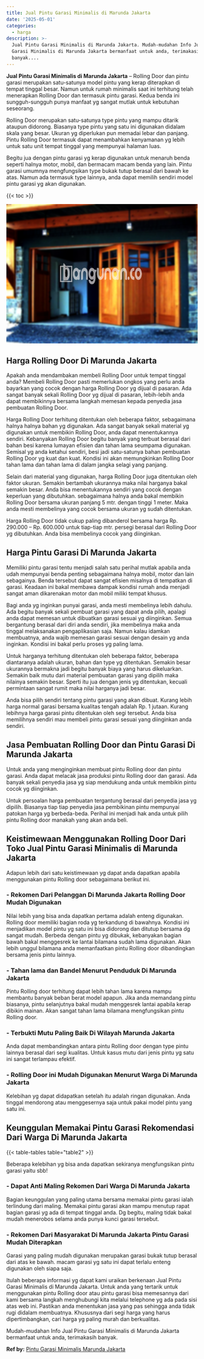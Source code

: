 ```yaml
---
title: Jual Pintu Garasi Minimalis di Marunda Jakarta
date: '2025-05-01'
categories:
  - harga
description: >-
  Jual Pintu Garasi Minimalis di Marunda Jakarta. Mudah-mudahan Info Jual Pintu
  Garasi Minimalis di Marunda Jakarta bermanfaat untuk anda, terimakasih
  banyak....
---
```


**Jual Pintu Garasi Minimalis di Marunda Jakarta** – Rolling Door dan pintu garasi merupakan satu-satunya model pintu yang kerap diterapkan di tempat tinggal besar. Namun untuk rumah minimalis saat ini terhitung telah menerapkan Rolling Door dan termasuk pintu garasi. Kedua benda ini sungguh-sungguh punya manfaat yg sangat mutlak untuk kebutuhan seseorang.

Rolling Door merupakan satu-satunya type pintu yang mampu ditarik ataupun didorong. Biasanya type pintu yang satu ini digunakan didalam skala yang besar. Ukuran yg diperlukan pun memadai lebar dan panjang. Pintu Rolling Door termasuk dapat menambahkan kenyamanan yg lebih untuk satu unit tempat tinggal yang mempunyai halaman luas.

Begitu jua dengan pintu garasi yg kerap digunakan untuk menaruh benda seperti halnya motor, mobil, dan bermacam macam benda yang lain. Pintu garasi umumnya mengfungsikan type bukak tutup berasal dari bawah ke atas. Namun ada termasuk type lainnya, anda dapat memilih sendiri model pintu garasi yg akan digunakan.

{{< toc >}}

![Jual Pintu Garasi Minimalis di Marunda Jakarta](/images/pintu-garasi-62.png)

## Harga Rolling Door Di Marunda Jakarta

Apakah anda mendambakan membeli Rolling Door untuk tempat tinggal anda? Membeli Rolling Door pasti memerlukan ongkos yang perlu anda bayarkan yang cocok dengan harga Rolling Door yg dijual di pasaran. Ada sangat banyak sekali Rolling Door yg dijual di pasaran, lebih-lebih anda dapat membikinnya bersama langkah memesan kepada penyedia jasa pembuatan Rolling Door.

Harga Rolling Door terhitung ditentukan oleh beberapa faktor, sebagaimana halnya halnya bahan yg digunakan. Ada sangat banyak sekali material yg digunakan untuk membikin Rolling Door, anda dapat menentukannya sendiri. Kebanyakan Rolling Door begitu banyak yang terbuat berasal dari bahan besi karena lumayan efisien dan tahan lama seumpama digunakan. Semisal yg anda ketahui sendiri, besi jadi satu-satunya bahan pembuatan Rolling Door yg kuat dan kuat. Kondisi ini akan memungkinkan Rolling Door tahan lama dan tahan lama di dalam jangka selagi yang panjang.

Selain dari material yang digunakan, harga Rolling Door juga ditentukan oleh faktor ukuran. Semakin bertambah ukurannya maka nilai harganya bakal semakin besar. Anda bisa menentukannya sendiri yang cocok dengan keperluan yang dibutuhkan. sebagaimana halnya anda bakal membikin Rolling Door bersama ukuran panjang 5 mtr. dengan tinggi 1 meter. Maka anda mesti membelinya yang cocok bersama ukuran yg sudah ditentukan.

Harga Rolling Door tidak cukup paling dibanderol bersama harga Rp. 290.000 – Rp. 600.000 untuk tiap-tiap mtr. persegi berasal dari Rolling Door yg dibutuhkan. Anda bisa membelinya cocok yang diinginkan.

## Harga Pintu Garasi Di Marunda Jakarta

Memiliki pintu garasi tentu menjadi salah satu perihal mutlak apabila anda udah mempunyai benda penting sebagaimana halnya mobil, motor dan lain sebagainya. Benda tersebut dapat sangat efisien misalnya di tempatkan di garasi. Keadaan ini bakal membawa dampak kondisi rumah anda menjadi sangat aman dikarenakan motor dan mobil miliki tempat khusus.

Bagi anda yg inginkan punyai garasi, anda mesti membelinya lebih dahulu. Ada begitu banyak sekali pembuat garasi yang dapat anda pilih, apalagi anda dapat memesan untuk dibuatkan garasi sesuai yg diinginkan. Semua bergantung berasal dari diri anda sendiri, jika membelinya maka anda tinggal melaksanakan pengaplikasian saja. Namun kalau idamkan membuatnya, anda wajib memesan garasi sesuai dengan desain yg anda inginkan. Kondisi ini bakal perlu proses yg paling lama.

Untuk harganya terhitung ditentukan oleh beberapa faktor, beberapa diantaranya adalah ukuran, bahan dan type yg ditentukan. Semakin besar ukurannya bermakna jadi begitu banyak biaya yang harus dikeluarkan. Semakin baik mutu dari material pembuatan garasi yang dipilih maka nilainya semakin besar. Sperti itu jua dengan jenis yg ditentukan, kecuali permintaan sangat rumit maka nilai harganya jadi besar.

Anda bisa pilih sendiri tentang pintu garasi yang akan dibuat. Kurang lebih harga normal garasi bersama kualitas tengah adalah Rp. 1 jutaan. Kurang lebihnya harga garasi pintu ditentukan oleh segi tersebut. Anda bisa memilihnya sendiri mau membeli pintu garasi sesuai yang diinginkan anda sendiri.

## Jasa Pembuatan Rolling Door dan Pintu Garasi Di Marunda Jakarta

Untuk anda yang menginginkan membuat pintu Rolling door dan pintu garasi. Anda dapat melacak jasa produksi pintu Rolling door dan garasi. Ada banyak sekali penyedia jasa yg siap mendukung anda untuk membikin pintu cocok yg diinginkan.

Untuk persoalan harga pembuatan tergantung berasal dari penyedia jasa yg dipilih. Biasanya tiap tiap penyedia jasa pembikinan pintu mempunyai patokan harga yg berbeda-beda. Perihal ini menjadi hak anda untuk pilih pintu Rolling door manakah yang akan anda beli.

## Keistimewaan Menggunakan Rolling Door Dari Toko Jual Pintu Garasi Minimalis di Marunda Jakarta

Adapun lebih dari satu keistimewaan yg dapat anda dapatkan apabila menggunakan pintu Rolling door sebagaimana berikut ini.

### \- Rekomen Dari Pelanggan Di Marunda Jakarta Rolling Door Mudah Digunakan

Nilai lebih yang bisa anda dapatkan pertama adalah enteng digunakan. Rolling door memiliki bagian roda yg terkandung di bawahnya. Kondisi ini menjadikan model pintu yg satu ini bisa didorong dan ditutup bersama dg sangat mudah. Berbeda dengan pintu yg dibukak, kebanyakan bagian bawah bakal menggesrek ke lantai bilamana sudah lama digunakan. Akan lebih unggul bilamana anda memanfaatkan pintu Rolling door dibandingkan bersama jenis pintu lainnya.

### \- Tahan lama dan Bandel Menurut Penduduk Di Marunda Jakarta

Pintu Rolling door terhitung dapat lebih tahan lama karena mampu membantu banyak beban berat model apapun. Jika anda memandang pintu biasanya, pintu selanjutnya bakal mudah menggesrek lantai apabila kerap dibikin mainan. Akan sangat tahan lama bilamana mengfungsikan pintu Rolling door.

### \- Terbukti Mutu Paling Baik Di Wilayah Marunda Jakarta

Anda dapat membandingkan antara pintu Rolling door dengan type pintu lainnya berasal dari segi kualitas. Untuk kasus mutu dari jenis pintu yg satu ini sangat terlampau efektif.

### \- Rolling Door ini Mudah Digunakan Menurut Warga Di Marunda Jakarta

Kelebihan yg dapat didapatkan setelah itu adalah ringan digunakan. Anda tinggal mendorong atau menggesernya saja untuk pakai model pintu yang satu ini.

## Keunggulan Memakai Pintu Garasi Rekomendasi Dari Warga Di Marunda Jakarta

{{< table-tables table="table2" >}}

Beberapa kelebihan yg bisa anda dapatkan sekiranya mengfungsikan pintu garasi yaitu sbb!

### \- Dapat Anti Maling Rekomen Dari Warga Di Marunda Jakarta

Bagian keunggulan yang paling utama bersama memakai pintu garasi ialah terlindung dari maling. Memakai pintu garasi akan mampu menutup rapat bagian garasi yg ada di tempat tinggal anda. Dg begitu, maling tidak bakal mudah menerobos selama anda punya kunci garasi tersebut.

### \- Rekomen Dari Masyarakat Di Marunda Jakarta Pintu Garasi Mudah Diterapkan

Garasi yang paling mudah digunakan merupakan garasi bukak tutup berasal dari atas ke bawah. macam garasi yg satu ini dapat terlalu enteng digunakan oleh siapa saja.

Itulah beberapa informasi yg dapat kami uraikan berkenaan Jual Pintu Garasi Minimalis di Marunda Jakarta. Untuk anda yang tertarik untuk menggunakan pintu Rolling door atau pintu garasi bisa memesannya dari kami bersama langkah menghubungi kita melalui telephone yg ada pada sisi atas web ini. Pastikan anda menentukan jasa yang pas sehingga anda tidak rugi didalam membuatnya. Khususnya dari segi harga yang harus dipertimbangkan, cari harga yg paling murah dan berkualitas.

Mudah-mudahan Info Jual Pintu Garasi Minimalis di Marunda Jakarta bermanfaat untuk anda, terimakasih banyak.

**Ref by:** [Pintu Garasi Minimalis Marunda Jakarta](https://id.wikipedia.org/wiki/Pintu)
